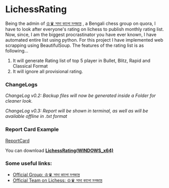 # LichessRating

Being the admin of [♔♛ সাদা কালো মগজাস্ত্র](https://bn.quora.com/q/daba) , a Bengali chess group on quora, I have to look after everyone's rating on lichess to publish monthly rating list. Now, since, I am the biggest procrastinator you have ever known, I have automated entire list using python. For this project I have implemented web scrapping using BeautifulSoup. The features of the rating list is as following...

1. It will generate Rating list of top 5 player in Bullet, Blitz, Rapid and Classical Format
2. It will ignore all provisional rating.

### ChangeLogs
*ChangeLog v0.2:
Backup files will now be generated inside a Folder for cleaner look.*

*ChangeLog v0.3:
Report will be shown in terminal, as well as will be available offline in .txt format*

### Report Card Example
[ReportCard](./Report.PNG)

You can download [**LichessRating(WINDOWS_x64)**](https://github.com/yoursamlan/LichessRating/raw/master/LichessRating.exe)

### Some useful links:
- [Official Group: ♔♛ সাদা কালো মগজাস্ত্র](https://bn.quora.com/q/daba)
- [Official Team on Lichess: ♔♛ সাদা কালো মগজাস্ত্র](https://lichess.org/team/sAt2fiTW)



